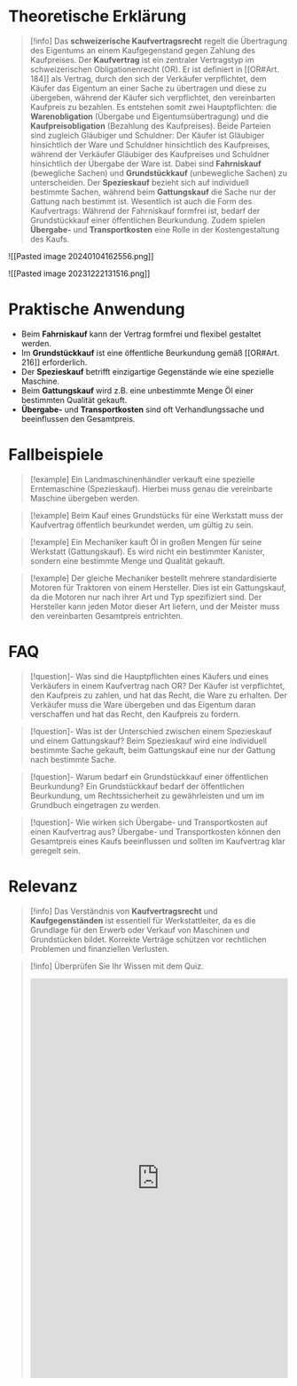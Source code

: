 # Theoretische Erklärung
>[!info] 
>Das **schweizerische Kaufvertragsrecht** regelt die Übertragung des Eigentums an einem Kaufgegenstand gegen Zahlung des Kaufpreises. 
>Der **Kaufvertrag** ist ein zentraler Vertragstyp im schweizerischen Obligationenrecht (OR). Er ist definiert in [[OR#Art. 184]] als Vertrag, durch den sich der Verkäufer verpflichtet, dem Käufer das Eigentum an einer Sache zu übertragen und diese zu übergeben, während der Käufer sich verpflichtet, den vereinbarten Kaufpreis zu bezahlen. Es entstehen somit zwei Hauptpflichten: die **Warenobligation** (Übergabe und Eigentumsübertragung) und die **Kaufpreisobligation** (Bezahlung des Kaufpreises). Beide Parteien sind zugleich Gläubiger und Schuldner: Der Käufer ist Gläubiger hinsichtlich der Ware und Schuldner hinsichtlich des Kaufpreises, während der Verkäufer Gläubiger des Kaufpreises und Schuldner hinsichtlich der Übergabe der Ware ist.
>Dabei sind **Fahrniskauf** (bewegliche Sachen) und **Grundstückkauf** (unbewegliche Sachen) zu unterscheiden. Der **Spezieskauf** bezieht sich auf individuell bestimmte Sachen, während beim **Gattungskauf** die Sache nur der Gattung nach bestimmt ist. Wesentlich ist auch die Form des Kaufvertrags: Während der Fahrniskauf formfrei ist, bedarf der Grundstückkauf einer öffentlichen Beurkundung. Zudem spielen **Übergabe-** und **Transportkosten** eine Rolle in der Kostengestaltung des Kaufs.

![[Pasted image 20240104162556.png]]


![[Pasted image 20231222131516.png]]
# Praktische Anwendung
- Beim **Fahrniskauf** kann der Vertrag formfrei und flexibel gestaltet werden.
- Im **Grundstückkauf** ist eine öffentliche Beurkundung gemäß [[OR#Art. 216]] erforderlich.
- Der **Spezieskauf** betrifft einzigartige Gegenstände wie eine spezielle Maschine.
- Beim **Gattungskauf** wird z.B. eine unbestimmte Menge Öl einer bestimmten Qualität gekauft.
- **Übergabe-** und **Transportkosten** sind oft Verhandlungssache und beeinflussen den Gesamtpreis.

# Fallbeispiele
>[!example] Ein Landmaschinenhändler verkauft eine spezielle Erntemaschine (Spezieskauf). Hierbei muss genau die vereinbarte Maschine übergeben werden.

>[!example] Beim Kauf eines Grundstücks für eine Werkstatt muss der Kaufvertrag öffentlich beurkundet werden, um gültig zu sein.

>[!example] Ein Mechaniker kauft Öl in großen Mengen für seine Werkstatt (Gattungskauf). Es wird nicht ein bestimmter Kanister, sondern eine bestimmte Menge und Qualität gekauft.

>[!example] Der gleiche Mechaniker bestellt mehrere standardisierte Motoren für Traktoren von einem Hersteller. Dies ist ein Gattungskauf, da die Motoren nur nach ihrer Art und Typ spezifiziert sind. Der Hersteller kann jeden Motor dieser Art liefern, und der Meister muss den vereinbarten Gesamtpreis entrichten.
# FAQ
>[!question]- Was sind die Hauptpflichten eines Käufers und eines Verkäufers in einem Kaufvertrag nach OR?
>Der Käufer ist verpflichtet, den Kaufpreis zu zahlen, und hat das Recht, die Ware zu erhalten. Der Verkäufer muss die Ware übergeben und das Eigentum daran verschaffen und hat das Recht, den Kaufpreis zu fordern.

>[!question]- Was ist der Unterschied zwischen einem Spezieskauf und einem Gattungskauf?
>Beim Spezieskauf wird eine individuell bestimmte Sache gekauft, beim Gattungskauf eine nur der Gattung nach bestimmte Sache.

>[!question]- Warum bedarf ein Grundstückkauf einer öffentlichen Beurkundung?
>Ein Grundstückkauf bedarf der öffentlichen Beurkundung, um Rechtssicherheit zu gewährleisten und um im Grundbuch eingetragen zu werden.

>[!question]- Wie wirken sich Übergabe- und Transportkosten auf einen Kaufvertrag aus?
>Übergabe- und Transportkosten können den Gesamtpreis eines Kaufs beeinflussen und sollten im Kaufvertrag klar geregelt sein.

# Relevanz
>[!info] 
>Das Verständnis von **Kaufvertragsrecht** und **Kaufgegenständen** ist essentiell für Werkstattleiter, da es die Grundlage für den Erwerb oder Verkauf von Maschinen und Grundstücken bildet. Korrekte Verträge schützen vor rechtlichen Problemen und finanziellen Verlusten.

>[!info] Überprüfen Sie Ihr Wissen mit dem Quiz.
><iframe src="https://app.Lumi.education/api/v1/run/g-jg1y/embed" width="100%" height="720" frameborder="0" allowfullscreen="allowfullscreen" allow="geolocation *; microphone *; camera *; midi *; encrypted-media *"></iframe><script src="https://app.Lumi.education/api/v1/h5p/core/js/h5p-resizer.js" charset="UTF-8" />



[[]]